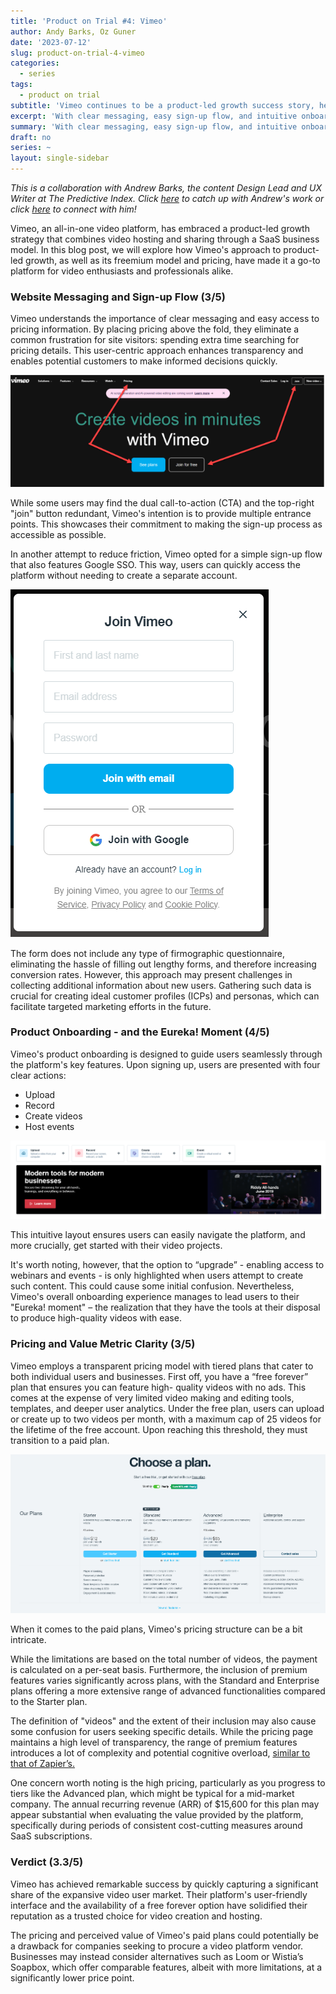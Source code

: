 ```yaml
---
title: 'Product on Trial #4: Vimeo'
author: Andy Barks, Oz Guner
date: '2023-07-12'
slug: product-on-trial-4-vimeo
categories:
  - series
tags:
  - product on trial
subtitle: 'Vimeo continues to be a product-led growth success story, helping its users unlock seamless video creation and hosting.'
excerpt: 'With clear messaging, easy sign-up flow, and intuitive onboarding, Vimeo empowers users to create high-quality videos effortlessly. Though pricing may be a concern for businesses, Vimeo remains a trusted choice for video enthusiasts and professionals.'
summary: 'With clear messaging, easy sign-up flow, and intuitive onboarding, Vimeo empowers users to create high-quality videos effortlessly. Though pricing may be a concern for businesses, Vimeo remains a trusted choice for video enthusiasts and professionals.'
draft: no
series: ~
layout: single-sidebar
---
```

*This is a collaboration with Andrew Barks, the content Design Lead and UX Writer at The Predictive Index. Click [here](https://www.predictiveindex.com/blog/author/andrew-barks/) to catch up with Andrew's work or click [here](https://www.linkedin.com/in/andrew-barks-2758b077/) to connect with him!*

Vimeo, an all-in-one video platform, has embraced a product-led growth strategy that combines video hosting and sharing through a SaaS business model. In this blog post, we will explore how Vimeo's approach to product-led growth, as well as its freemium model and pricing, have made it a go-to platform for video enthusiasts and professionals alike.

### Website Messaging and Sign-up Flow (3/5)
Vimeo understands the importance of clear messaging and easy access to pricing information. By placing pricing above the fold, they eliminate a common frustration for site visitors: spending extra time searching for pricing details. This user-centric approach enhances transparency and enables potential customers to make informed decisions quickly. 

![Homepage](vimeo1.png)

While some users may find the dual call-to-action (CTA) and the top-right "join" button redundant, Vimeo's intention is to provide multiple entrance points. This showcases their commitment to making the sign-up process as accessible as possible.

In another attempt to reduce friction, Vimeo opted for a simple sign-up flow that also features Google SSO. This way, users can quickly access the platform without needing to create a separate account. 

![Signup](vimeo2.png)

The form does not include any type of firmographic questionnaire, eliminating the hassle of filling out lengthy forms, and therefore increasing conversion rates. However, this approach may present challenges in collecting additional information about new users. Gathering such data is crucial for creating ideal customer profiles (ICPs) and personas, which can facilitate targeted marketing efforts in the future.

### Product Onboarding - and the Eureka! Moment (4/5)

Vimeo's product onboarding is designed to guide users seamlessly through the platform's key features. Upon signing up, users are presented with four clear actions:

* Upload
* Record
* Create videos 
* Host events

![Vimeo's four actions](vimeo3.png)

This intuitive layout ensures users can easily navigate the platform, and more crucially, get started with their video projects. 

It's worth noting, however, that the option to “upgrade” - enabling access to webinars and events - is only highlighted when users attempt to create such content. This could cause some initial confusion. Nevertheless, Vimeo's overall onboarding experience manages to lead users to their "Eureka! moment" – the realization that they have the tools at their disposal to produce high-quality videos with ease.

### Pricing and Value Metric Clarity (3/5)
Vimeo employs a transparent pricing model with tiered plans that cater to both individual users and businesses. First off, you have a “free forever” plan that ensures you can feature high- quality videos with no ads. This comes at the expense of very limited video making and editing tools, templates, and deeper user analytics. Under the free plan, users can upload or create up to two videos per month, with a maximum cap of 25 videos for the lifetime of the free account. Upon reaching this threshold, they must transition to a paid plan.

![Pricing](vimeo4.png)

When it comes to the paid plans, Vimeo's pricing structure can be a bit intricate. 

While the limitations are based on the total number of videos, the payment is calculated on a per-seat basis. Furthermore, the inclusion of premium features varies significantly across plans, with the Standard and Enterprise plans offering a more extensive range of advanced functionalities compared to the Starter plan. 

The definition of "videos" and the extent of their inclusion may also cause some confusion for users seeking specific details. While the pricing page maintains a high level of transparency, the range of premium features introduces a lot of complexity and potential cognitive overload, [similar to that of Zapier’s.](/2023/05/01/product-on-trial-1-zapier/)

One concern worth noting is the high pricing, particularly as you progress to tiers like the Advanced plan, which might be typical for a mid-market company. The annual recurring revenue (ARR) of $15,600 for this plan may appear substantial when evaluating the value provided by the platform, specifically during periods of consistent cost-cutting measures around SaaS subscriptions.

### Verdict (3.3/5)
Vimeo has achieved remarkable success by quickly capturing a significant share of the expansive video user market. Their platform's user-friendly interface and the availability of a free forever option have solidified their reputation as a trusted choice for video creation and hosting.

The pricing and perceived value of Vimeo's paid plans could potentially be a drawback for companies seeking to procure a video platform vendor. Businesses may instead consider alternatives such as Loom or Wistia’s Soapbox, which offer comparable features, albeit with more limitations, at a significantly lower price point.


